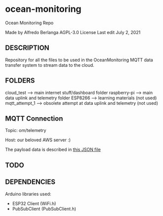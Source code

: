 # ocean-monitoring
Ocean Monitoring Repo

Made by Alfredo Berlanga
AGPL-3.0 License
Last edit July 2, 2021


## DESCRIPTION

Repository for all the files to be used in the OceanMonitoring MQTT data transfer system to stream data to the cloud.


## FOLDERS

cloud_test     --> main internet stuff/dashboard folder
raspberry-pi   --> main data uplink and telemetry folder
ESP8266        --> learning materials (not used)
mqtt_attempt_1 --> obsolete attempt at data uplink and telemetry (not used)

## MQTT Connection

Topic: om/telemetry

Host: our beloved AWS server :)

The payload data is described in [this JSON file](https://github.com/aberlanga-gatech/ocean-monitoring/blob/main/dataframe_example.json)

## TODO


## DEPENDENCIES

Arduino libraries used:
  - ESP32 Client (WiFi.h)
  - PubSubClient (PubSubClient.h)
